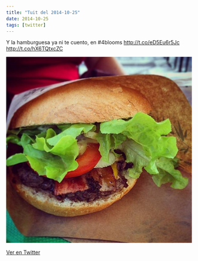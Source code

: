 ```yaml
---
title: "Tuit del 2014-10-25"
date: 2014-10-25
tags: [twitter]
---
```


Y la hamburguesa ya ni te cuento, en #4blooms http://t.co/eD5Eu6r5Jc http://t.co/hX6TQtxcZC

![Imagen](/assets/images/526088692256235522-B00K4MnIEAEQaU4.jpg)

[Ver en Twitter](https://twitter.com/i/web/status/526088692256235522)
